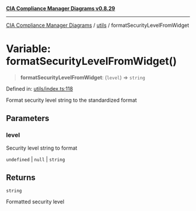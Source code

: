 [**CIA Compliance Manager Diagrams v0.8.29**](../../README.md)

***

[CIA Compliance Manager Diagrams](../../modules.md) / [utils](../README.md) / formatSecurityLevelFromWidget

# Variable: formatSecurityLevelFromWidget()

> **formatSecurityLevelFromWidget**: (`level`) => `string`

Defined in: [utils/index.ts:118](https://github.com/Hack23/cia-compliance-manager/blob/5836b4c74e2010cd05eca63c0016fd711c628ec9/src/utils/index.ts#L118)

Format security level string to the standardized format

## Parameters

### level

Security level string to format

`undefined` | `null` | `string`

## Returns

`string`

Formatted security level
